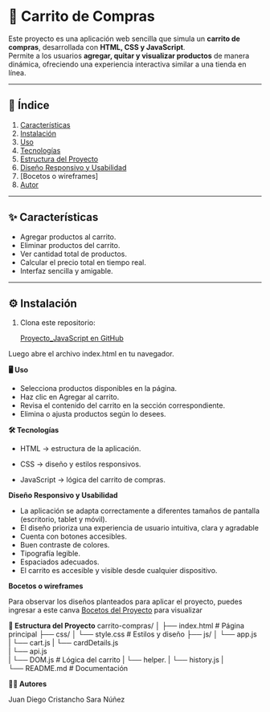 
# 🛒 Carrito de Compras

Este proyecto es una aplicación web sencilla que simula un **carrito de compras**, desarrollada con **HTML, CSS y JavaScript**.  
Permite a los usuarios **agregar, quitar y visualizar productos** de manera dinámica, ofreciendo una experiencia interactiva similar a una tienda en línea.

---

## 📑 Índice

1. [Características](#-características)
2. [Instalación](#-instalación)
3. [Uso](#-uso)
4. [Tecnologías](#-tecnologías)
5. [Estructura del Proyecto](#-estructura-del-proyecto)
6. [Diseño Responsivo y Usabilidad]()
7. [Bocetos o wireframes]
8. [Autor](#-autor)

---

## ✨ Características

- Agregar productos al carrito.
- Eliminar productos del carrito.
- Ver cantidad total de productos.
- Calcular el precio total en tiempo real.
- Interfaz sencilla y amigable.

---

## ⚙ Instalación

1. Clona este repositorio:

    [Proyecto_JavaScript en GitHub](https://github.com/sarannz0/Proyecto_JavaScript.git)


Luego abre el archivo index.html en tu navegador.



**🖥 Uso**

- Selecciona productos disponibles en la página.
- Haz clic en Agregar al carrito.
- Revisa el contenido del carrito en la sección correspondiente.
- Elimina o ajusta productos según lo desees.



**🛠 Tecnologías**

- HTML → estructura de la aplicación.

- CSS → diseño y estilos responsivos.

- JavaScript → lógica del carrito de compras.



**Diseño Responsivo y Usabilidad**

- La aplicación se adapta correctamente a diferentes tamaños de pantalla (escritorio, tablet y móvil).
- El diseño prioriza una experiencia de usuario intuitiva, clara y agradable
- Cuenta con botones accesibles.
- Buen contraste de colores.
- Tipografía legible.
- Espaciados adecuados.
- El carrito es accesible y visible desde cualquier dispositivo.

**Bocetos o wireframes**

Para observar los diseños planteados para  aplicar el proyecto, puedes ingresar a este canva [Bocetos del Proyecto](https://www.canva.com/design/DAGw2uA9MA0/iGgke27jn18e2lshcMnaPw/view?utm_content=DAGw2uA9MA0&utm_campaign=designshare&utm_medium=link2&utm_source=uniquelinks&utlId=hcadcdaa2f5)  para visualizar 


**📂 Estructura del Proyecto**
carrito-compras/
│
├── index.html       # Página principal
├── css/
│       └── style.css    # Estilos y diseño
├── js/
│    └── app.js  
|    └── cart.js 
|    └── cardDetails.js  
|    └── api.js  
|    └── DOM.js       # Lógica del carrito
|    └── helper.
|    └── history.js
|                    
└── README.md        # Documentación



**👩‍💻 Autores**

Juan Diego Cristancho 
Sara Núñez 
